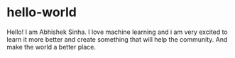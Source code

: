 # hello-world

Hello! I am Abhishek Sinha.
I love machine learning and i am very excited to learn it more better and create something that will help the community.
And make the world a better place.
